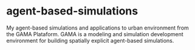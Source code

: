 # agent-based-simulations
My agent-based simulations and applications to urban environment from the GAMA Plataform.
GAMA is a modeling and simulation development environment for building spatially explicit agent-based simulations.
